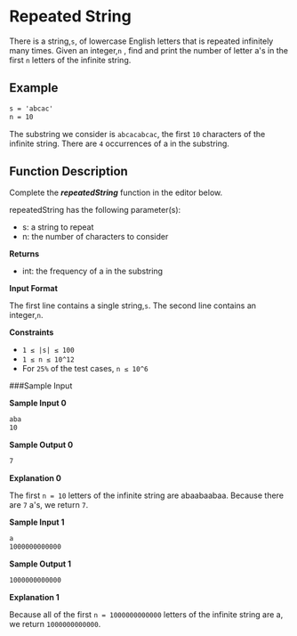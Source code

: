 # Repeated String
There is a string,`s`, of lowercase English letters that is repeated infinitely many times. Given an integer,`n` , find and print the number of letter a's in the first `n` letters of the infinite string.

## Example
```html
s = 'abcac'
n = 10
```
The substring we consider is `abcacabcac`, the first `10` characters of the infinite string. There are `4` occurrences of a in the substring.

## Function Description

Complete the ***repeatedString*** function in the editor below.

repeatedString has the following parameter(s):
- s: a string to repeat
- n: the number of characters to consider

**Returns**
- int: the frequency of a in the substring

**Input Format**

The first line contains a single string,`s`.
The second line contains an integer,`n`.

**Constraints**
- `1 ≤ |s| ≤ 100`
- `1 ≤ n ≤ 10^12`
- For `25%` of the test cases, `n ≤ 10^6`

###Sample Input

**Sample Input 0**
```html
aba
10
```

**Sample Output 0**
```html
7
```
**Explanation 0**

The first `n = 10` letters of the infinite string are abaabaabaa. Because there are `7` a's, we return `7`.

**Sample Input 1**
```html
a
1000000000000
```
**Sample Output 1**
```html
1000000000000
```

**Explanation 1**

Because all of the first `n = 1000000000000` letters of the infinite string are a, we return `1000000000000`.